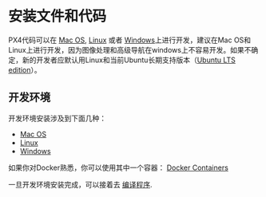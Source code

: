# 安装文件和代码
PX4代码可以在 [Mac OS](../1_Getting-Started/macos.md), [Linux](../1_Getting-Started/linux.md) 或者 [Windows](../1_Getting-Started/windows.md)上进行开发，建议在Mac OS和Linux上进行开发，因为图像处理和高级导航在windows上不容易开发。如果不确定，新的开发者应默认用Linux和当前Ubuntu长期支持版本（[Ubuntu LTS edition](https://wiki.ubuntu.com/LTS)）。

## 开发环境

开发环境安装涉及到下面几种：

- [Mac OS](../1_Getting-Started/macos.md)
- [Linux](../1_Getting-Started/linux.md)
- [Windows](1_Getting-Started/windows.md)

如果你对Docker熟悉，你可以使用其中一个容器： [Docker Containers](../12_Debugging-and-Advanced-Topics/advanced-docker.md)

一旦开发环境安装完成，可以接着去 [编译程序](../1_Getting-Started/building_the_code.md).
